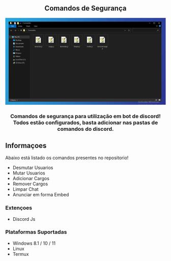 <h2 align="center">Comandos de Segurança</h2>

![alt text](https://github.com/Xmroot/Botsecurity-discord/blob/main/Screenshot_1.png?raw=true)

###

<h3 align="center">Comandos de segurança para utilização em bot de discord! Todos estão configurados, basta adicionar nas pastas de comandos do discord.</h3>

###

## Informaçoes

Abaixo está listado os comandos presentes no repositorio!

- Desmutar Usuarios
- Mutar Usuarios
- Adicionar Cargos
- Remover Cargos
- Limpar Chat
- Anunciar em forma Embed

### Extençoes

- Discord Js

### Plataformas Suportadas

- Windows 8.1 / 10 / 11
- Linux 
- Termux
